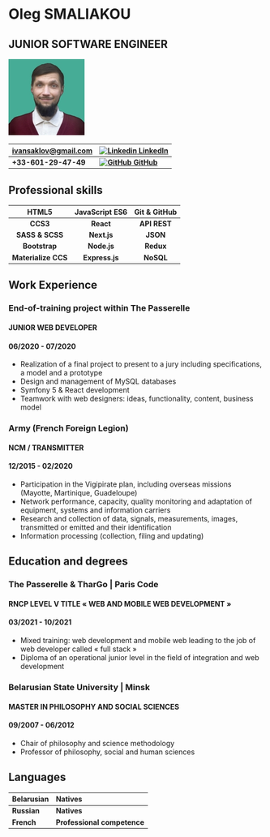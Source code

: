 # Oleg SMALIAKOU
## JUNIOR SOFTWARE ENGINEER
![](profile.png)

|ivansaklov@gmail.com 	| [![Linkedin](https://i.stack.imgur.com/gVE0j.png) LinkedIn](https://www.linkedin.com/in/aleh-smaliakou/) |
|:----------------------|:----------------------------------------|
| **+33-601-29-47-49**  | **[![GitHub](https://i.stack.imgur.com/tskMh.png) GitHub](https://github.com/iSaklov)** 								 |


## Professional skills

| HTML5								| JavaScript ES6			| Git & GitHub		|
|:-------------------:|:-------------------:|:---------------:|
| **CCS3**						| **React**						| **API REST**		|
| **SASS & SCSS**			| **Next.js**					| **JSON**				|
| **Bootstrap**				| **Node.js**			 		| **Redux**			 	| 
| **Materialize CCS** | **Express.js**			| **NoSQL**				| 


## Work Experience

### End-of-training project within The Passerelle
#### JUNIOR WEB DEVELOPER
#### 06/2020 - 07/2020

* Realization of a final project to present to a jury including specifications, a model and a prototype
* Design and management of MySQL databases
* Symfony 5 & React development
* Teamwork with web designers: ideas, functionality, content, business model


### Army (French Foreign Legion) 
#### NCM / TRANSMITTER
#### 12/2015 - 02/2020

* Participation in the Vigipirate plan, including overseas missions (Mayotte, Martinique, Guadeloupe)
* Network performance, capacity, quality monitoring and adaptation of equipment, systems and information carriers
* Research and collection of data, signals, measurements, images, transmitted or emitted and their identification
* Information processing (collection, filing and updating)


## Education and degrees

### The Passerelle & TharGo | Paris Code
#### RNCP LEVEL V TITLE « WEB AND MOBILE WEB DEVELOPMENT » 
#### 03/2021 - 10/2021

* Mixed training: web development and mobile web leading to the job of web developer called « full stack »
* Diploma of an operational junior level in the field of integration and web development

### Belarusian State University | Minsk
#### MASTER IN PHILOSOPHY AND SOCIAL SCIENCES
#### 09/2007 - 06/2012

* Chair of philosophy and science methodology 
* Professor of philosophy, social and human sciences

## Languages

| Belarusian				 | Natives										 |
|:-------------------|:----------------------------|
| **Russian**				 | **Natives**								 |
| **French** 				 | **Professional competence** |
